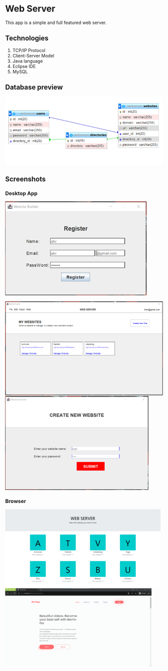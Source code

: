 # Web Server
This app is a simple and full featured web server.

## Technologies

  1. TCP/IP Protocol
  2. Client-Server Model
  3. Java language
  4. Eclipse IDE
  5. MySQL
 
## Database preview

![Database Preview](https://github.com/Nbtrien/Web-server/blob/main/database/data.png)

## Screenshots
### Desktop App
<div>
  <img src = "https://github.com/Nbtrien/Web-server/blob/main/database/w1.png" alt = "" height="300px"/>
  <img src = "https://github.com/Nbtrien/Mail-Server/blob/master/src/w2.png" alt = "" height="300px"/>
</div>
<br/>

<div>
  <img src = "https://github.com/Nbtrien/Web-server/blob/main/database/w3.png" alt = "" height="300px"/>
  <img src = "https://github.com/Nbtrien/Web-server/blob/main/database/w4.png" alt = "" height="300px"/>
  <img src = "https://github.com/Nbtrien/Mail-Server/blob/master/src/w5.png" alt = "" height="300px"/>
</div>

### Browser
<div>
  <img src = "https://github.com/Nbtrien/Web-server/blob/main/database/w7.png" alt = "" height="250px"/>
  <img src = "https://github.com/Nbtrien/Web-server/blob/main/database/w6.png" alt = "" height="250px"/>
</div>
